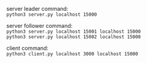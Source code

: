 server leader command:  
`python3 server.py localhost 15000`

server follower command:  
`python3 server.py localhost 15001 localhost 15000`  
`python3 server.py localhost 15002 localhost 15000`

client command:  
`python3 client.py localhost 3000 localhost 15000`